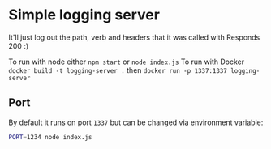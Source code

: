 # Simple logging server

It'll just log out the path, verb and headers that it was called with
Responds 200 :)

To run with node either `npm start` or `node index.js`
To run with Docker `docker build -t logging-server .` then `docker run -p 1337:1337 logging-server`

## Port

By default it runs on port `1337` but can be changed via environment variable:
```bash
PORT=1234 node index.js
```
